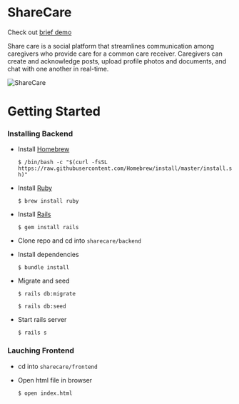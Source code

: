 # ShareCare

Check out [brief demo](https://www.youtube.com/watch?v=smRN9G-rqIE&t)

Share care is a social platform that streamlines communication among caregivers who provide care for a common care receiver. Caregivers can create and acknowledge posts, upload profile photos and documents, and chat with one another in real-time. 

![ShareCare](https://i.ibb.co/j3znnY0/Screen-Shot-2020-09-27-at-12-04-54-PM.png)

# Getting Started

### Installing Backend
* Install [Homebrew](https://brew.sh/) 

  `$ /bin/bash -c "$(curl -fsSL https://raw.githubusercontent.com/Homebrew/install/master/install.sh)"`
* Install [Ruby](https://www.ruby-lang.org/en/) 

  `$ brew install ruby` 
* Install [Rails](https://rubyonrails.org/) 

  `$ gem install rails`
* Clone repo and cd into `sharecare/backend`
* Install dependencies

  `$ bundle install`
* Migrate and seed

  `$ rails db:migrate`  

  `$ rails db:seed`
* Start rails server

  `$ rails s`  
  
### Lauching Frontend
* cd into `sharecare/frontend`
* Open html file in browser

  `$ open index.html`  
